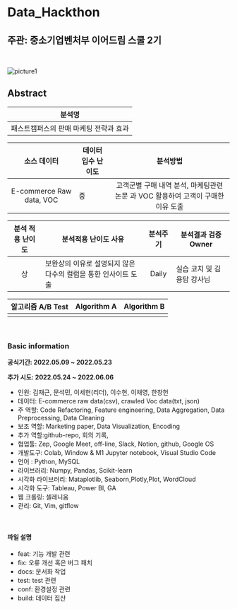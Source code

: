 # Data_Hackthon

## 주관: 중소기업벤처부 이어드림 스쿨 2기

<br>


![picture1](https://user-images.githubusercontent.com/86671456/167774703-465e4eaf-00b1-4de2-be2a-eb7f20a428f6.png)

## Abstract

| 분석명 |  
|:-----:|
| 패스트캠퍼스의 판매 마케팅 전략과 효과 |

|  소스 데이터 |     데이터 입수 난이도    |      분석방법     |
|:-----:| --------------------------------------- |:---------------:|
| E-commerce Raw data, VOC|중   | 고객군별 구매 내역 분석, 마케팅관련 논문 과 VOC 활용하여 고객이 구매한 이유 도출  |

|  분석 적용 난이도  |     분석적용 난이도 사유    |      분석주기     | 분석결과 검증 Owner|
|:-----:| --------------------------------------- |:---------------:|----------------|
|상 | 보완상의 이유로 설명되지 않은 다수의 컬럼을 통한 인사이트 도출    | Daily  | 실습 코치 및 김용담 강사님 |

|  알고리즘 A/B Test |    Algorithm A   |      Algorithm B    |
|:-----:| --------------------------------------- |:---------------:|
| |   |   |

<br>


### Basic information

**공식기간: 2022.05.09 ~ 2022.05.23**

**추가 시도: 2022.05.24 ~ 2022.06.06**

- 인원: 김재근, 문석민, 이세현(리더), 이수현, 이채영, 한창헌
- 데이터: E-commerce raw data(csv), crawled Voc data(txt, json)
- 주 역할: Code Refactoring, Feature engineering, Data Aggregation, Data Preprocessing, Data Cleaning
- 보조 역할: Marketing paper, Data Visualization, Encoding
- 추가 역할:github-repo, 회의 기록, 
- 협업툴: Zep, Google Meet, off-line, Slack, Notion, github, Google OS
- 개발도구: Colab, Window & M1 Jupyter notebook, Visual Studio Code
- 언어 : Python, MySQL
- 라이브러리: Numpy, Pandas, Scikit-learn
- 시각화 라이브러리: Mataplotlib, Seaborn,Plotly,Plot, WordCloud
- 시각화 도구: Tableau, Power BI, GA
- 웹 크롤링: 셀레니움
- 관리: Git, Vim, gitflow

<br>

#### 파일 설명

- feat: 기능 개발 관련
- fix: 오류 개선 혹은 버그 패치
- docs: 문서화 작업
- test: test 관련
- conf: 환경설정 관련
- build: 데이터 집산
